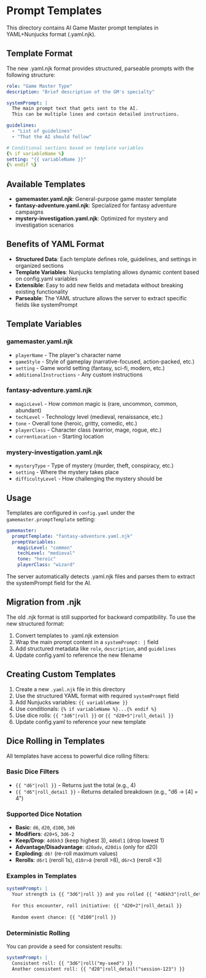 # Prompt Templates

This directory contains AI Game Master prompt templates in YAML+Nunjucks format (.yaml.njk).

## Template Format

The new .yaml.njk format provides structured, parseable prompts with the following structure:

```yaml
role: "Game Master Type"
description: "Brief description of the GM's specialty"

systemPrompt: |
  The main prompt text that gets sent to the AI.
  This can be multiple lines and contain detailed instructions.

guidelines:
  - "List of guidelines"
  - "That the AI should follow"

# Conditional sections based on template variables
{% if variableName %}
setting: "{{ variableName }}"
{% endif %}
```

## Available Templates

- **gamemaster.yaml.njk**: General-purpose game master template
- **fantasy-adventure.yaml.njk**: Specialized for fantasy adventure campaigns
- **mystery-investigation.yaml.njk**: Optimized for mystery and investigation scenarios

## Benefits of YAML Format

- **Structured Data**: Each template defines role, guidelines, and settings in organized sections
- **Template Variables**: Nunjucks templating allows dynamic content based on config.yaml variables
- **Extensible**: Easy to add new fields and metadata without breaking existing functionality
- **Parseable**: The YAML structure allows the server to extract specific fields like systemPrompt

## Template Variables

### gamemaster.yaml.njk
- `playerName` - The player's character name
- `gameStyle` - Style of gameplay (narrative-focused, action-packed, etc.)
- `setting` - Game world setting (fantasy, sci-fi, modern, etc.)
- `additionalInstructions` - Any custom instructions

### fantasy-adventure.yaml.njk
- `magicLevel` - How common magic is (rare, uncommon, common, abundant)
- `techLevel` - Technology level (medieval, renaissance, etc.)
- `tone` - Overall tone (heroic, gritty, comedic, etc.)
- `playerClass` - Character class (warrior, mage, rogue, etc.)
- `currentLocation` - Starting location

### mystery-investigation.yaml.njk
- `mysteryType` - Type of mystery (murder, theft, conspiracy, etc.)
- `setting` - Where the mystery takes place
- `difficultyLevel` - How challenging the mystery should be

## Usage

Templates are configured in `config.yaml` under the `gamemaster.promptTemplate` setting:

```yaml
gamemaster:
  promptTemplate: "fantasy-adventure.yaml.njk"
  promptVariables:
    magicLevel: "common"
    techLevel: "medieval"
    tone: "heroic"
    playerClass: "wizard"
```

The server automatically detects .yaml.njk files and parses them to extract the systemPrompt field for the AI.

## Migration from .njk

The old .njk format is still supported for backward compatibility. To use the new structured format:

1. Convert templates to .yaml.njk extension
2. Wrap the main prompt content in a `systemPrompt: |` field
3. Add structured metadata like `role`, `description`, and `guidelines`
4. Update config.yaml to reference the new filename

## Creating Custom Templates

1. Create a new `.yaml.njk` file in this directory
2. Use the structured YAML format with required `systemPrompt` field
3. Add Nunjucks variables: `{{ variableName }}`
4. Use conditionals: `{% if variableName %}...{% endif %}`
5. Use dice rolls: `{{ "3d6"|roll }}` or `{{ "d20+5"|roll_detail }}`
6. Update config.yaml to reference your new template

## Dice Rolling in Templates

All templates have access to powerful dice rolling filters:

### Basic Dice Filters

- `{{ "d6"|roll }}` - Returns just the total (e.g., 4)
- `{{ "d6"|roll_detail }}` - Returns detailed breakdown (e.g., "d6 -> [4] = 4")

### Supported Dice Notation

- **Basic**: `d6`, `d20`, `d100`, `3d6`
- **Modifiers**: `d20+5`, `3d6-2`
- **Keep/Drop**: `4d6kh3` (keep highest 3), `4d6dl1` (drop lowest 1)
- **Advantage/Disadvantage**: `d20adv`, `d20dis` (only for d20)
- **Exploding**: `d6!` (re-roll maximum values)
- **Rerolls**: `d6r1` (reroll 1s), `d10r>8` (reroll >8), `d6r<3` (reroll <3)

### Examples in Templates

```yaml
systemPrompt: |
  Your strength is {{ "3d6"|roll }} and you rolled {{ "4d6kh3"|roll_detail }} for dexterity.
  
  For this encounter, roll initiative: {{ "d20+2"|roll_detail }}
  
  Random event chance: {{ "d100"|roll }}
```

### Deterministic Rolling

You can provide a seed for consistent results:

```yaml
systemPrompt: |
  Consistent roll: {{ "3d6"|roll("my-seed") }}
  Another consistent roll: {{ "d20"|roll_detail("session-123") }}
```
